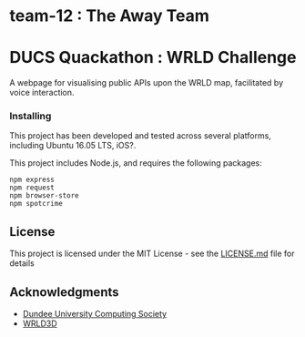 # team-12 : The Away Team
# DUCS Quackathon : WRLD Challenge

A webpage for visualising public APIs upon the WRLD map, facilitated by voice interaction.

### Installing

This project has been developed and tested across several platforms, including Ubuntu 16.05 LTS, iOS?.

This project includes Node.js, and requires the following packages:

```
npm express
npm request
npm browser-store
npm spotcrime
```
## License

This project is licensed under the MIT License - see the [LICENSE.md](LICENSE.md) file for details

## Acknowledgments

* [Dundee University Computing Society](https://www.facebook.com/groups/DundeeComputingSociety/)
* [WRLD3D](https://www.wrld3d.com/)
